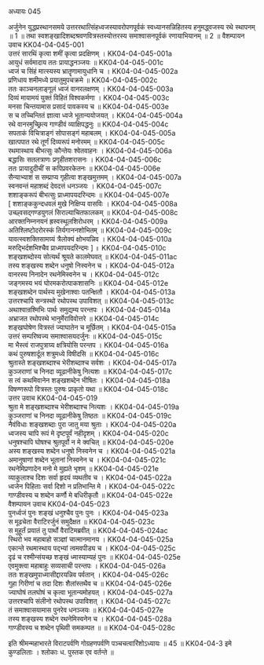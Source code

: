 अध्यायः 045

अर्जुनेन युद्धप्रस्थानसमये उत्तररथात्सिंहध्वजस्यावरोपणपूर्वकं स्वध्यानसन्निहितस्य हनुमद्ध्वजस्य रथे स्थापनम् ॥ 1 ॥ तथा स्वशङ्खादिशब्दश्रवणवित्रस्तस्योत्तरस्य समाश्वासनपूर्वकं रणायाभियानम् ॥ 2 ॥
वैशम्पायन उवाच 	KK04-04-045-001  
उत्तरं सारथिं कृत्वा शमीं कृत्वा प्रदक्षिणम् ।	KK04-04-045-001a  
आयुधं सर्वमादाय ततः प्रायाद्धनञ्जयः ॥	KK04-04-045-001c  
ध्वजं च सिंहं मात्स्यस्य भ्रातॄणामायुधानि च ।	KK04-04-045-002a  
प्रणिधाय शमीमध्ये प्रयातुमुपचक्रमे ॥	KK04-04-045-002c  
ततः काञ्चनलाङ्गूलं ध्वजं वानरलक्षणम् ।	KK04-04-045-003a  
दिव्यं मायामयं युक्तं विहितं विश्वकर्मणा ।	KK04-04-045-003c  
मनसा चिन्तयामास प्रसादं पावकस्य च ॥	KK04-04-045-003e  
स च तच्चिन्तितं ज्ञात्वा ध्वजे भूतान्ययोजयत् ।	KK04-04-045-004a  
रथे वानरमुच्छ्रित्य गाण्डीवं व्याक्षिपद्धनुः ॥	KK04-04-045-004c  
सपताकं विचित्राङ्गं सोपासङ्गं महाबलम् ।	KK04-04-045-005a  
खात्पपात रथे तूर्णं दिव्यरूपं मनोरमम् ॥	KK04-04-045-005c  
रथमास्थाय बीभत्सुः कौन्तेयः श्वेतवाहनः ।	KK04-04-045-006a  
बद्धासिः सतलत्राणः प्रगृहीतशरासनः ।	KK04-04-045-006c  
ततः प्रायादुदीचीं स कपिप्रवरकेतनः ॥	KK04-04-045-006e  
सैन्याभ्याशं स सम्प्राप्य गृहीत्वा शङ्खमुत्तमम् ।	KK04-04-045-007a  
स्वनवन्तं महाशब्दं देवदत्तं धनञ्जयः ।	KK04-04-045-007c  
शशाङ्करूपं बीभत्सुः प्राध्मापयदरिन्दमः ॥	KK04-04-045-007e  
[ शशाङ्ककुन्दधवलं मुखे निक्षिप्य वासविः ।	KK04-04-045-008a  
उच्छ्वसद्गण्डयुगलं सिराल्याचितफालकम् ॥	KK04-04-045-008c  
आरक्तनिम्ननयनं ह्रस्वस्थूलशिरोधरम् ।	KK04-04-045-009a  
अतिश्लिष्टोदरोरस्कं तिर्यगाननशोभितम् ॥	KK04-04-045-009c  
यावत्स्वशक्तिसामग्र्यं त्रैलोक्यं क्षोभयन्निव ।	KK04-04-045-010a  
मरुद्भिर्दशभिश्चैव प्राध्मापयदरिन्दमः ] ॥	KK04-04-045-010c  
शङ्खशब्दोस्य सोत्यर्थं श्रूयते कालमेघवत् ॥	KK04-04-045-011ac  
तस्य शङ्खस्य शब्देन धनुषो निस्वनेन च ।	KK04-04-045-012a  
वानरस्य निनादेन रथनेमिस्वनेन च ।	KK04-04-045-012c  
जङ्गमस्य भयं घोरमकरोत्पाकशासनिः ॥	KK04-04-045-012e  
शङ्खशब्देन पार्थस्य मुखेनाश्वाः पतन्क्षितौ ।	KK04-04-045-013a  
उत्तरश्चापि सन्त्रस्थो रथोपस्थ उपाविशत् ॥	KK04-04-045-013c  
अथाश्वान्रश्मिभिः पार्थः समुद्यम्य परन्तपः ।	KK04-04-045-014a  
अभ्राजत रथोपस्थे भानुर्मेराविवोत्तरे ॥	KK04-04-045-014c  
शङ्खघोषेण वित्रस्तं ज्याघातेन च मूर्छितम् ।	KK04-04-045-015a  
उत्तरं सम्परिष्वज्य समाश्वासयदर्जुनः ॥	KK04-04-045-015c  
मा भैस्त्वं राजपुत्राग्र्य क्षत्रियोसि परन्तप ।	KK04-04-045-016a  
कथं पुरुषशार्दूल शत्रुमध्ये विषीदसि ॥	KK04-04-045-016c  
श्रुतास्ते शङ्खशब्दाश्च भेरीशब्दाश्च सर्वशः ।	KK04-04-045-017a  
कुञ्जराणां च निनदा व्यूढानीकेषु नित्यशः ॥	KK04-04-045-017c  
स त्वं कथमिवानेन शङ्खशब्देन भीषितः ।	KK04-04-045-018a  
विषण्णरूपो वित्रस्तः पुरुषः प्राकृतो यथा ॥	KK04-04-045-018c  
उत्तर उवाच 	KK04-04-045-019  
श्रुता मे शङ्खशब्दाश्च भेरीशब्दाश्च नित्यशः ।	KK04-04-045-019a  
कुञ्जराणां च निनदा व्यूढानीकेषु तिष्ठतः ॥	KK04-04-045-019c  
नैवंविधाः शङ्खशब्दाः पुरा जातु मया श्रुताः ।	KK04-04-045-020a  
ध्वजस्य चापि रूपं मे दृष्टपूर्वं नहीदृशम् ।	KK04-04-045-020c  
धनुषश्चापि घोषश्च श्रुतपूर्वो न मे क्वचित् ॥	KK04-04-045-020e  
अस्य शङ्खस्य शब्देन धनुषो निस्वनेन च ।	KK04-04-045-021a  
अमानुषाणां शब्देन भूतानां निस्वनेन च ।	KK04-04-045-021c  
रथनेमिप्रणादेन मनो मे मुह्यते भृशम् ॥	KK04-04-045-021e  
व्याकुलाश्च दिशः सर्वा हृदयं व्यथतीव च ।	KK04-04-045-022a  
ध्वजेन पिहिताः सर्वा दिशो न प्रतिभान्ति मे ।	KK04-04-045-022c  
गाण्डीवस्य च शब्देन कर्णौ मे बधिरीकृतौ ॥	KK04-04-045-022e  
वैशम्पायन उवाच 	KK04-04-045-023  
पुनर्ध्वजं पुनः शङ्खं धनुश्चैव पुनः पुनः ।	KK04-04-045-023a  
स मूढचेता वैराटिरर्जुनं समुदैक्षत ॥	KK04-04-045-023c  
स मुहूर्तं प्रयातं तु पार्थो वैराटिमब्रवीत् ॥	KK04-04-045-024ac  
स्थिरो भव महाबाहो सञ्ज्ञां चात्मानमानय ।	KK04-04-045-025a  
एकान्ते रथमास्थाय पद्भ्यां त्वमवपीड्य च ।	KK04-04-045-025c  
दृढं च रश्मीन्संयच्छ शङ्खं ध्मास्याम्यहं पुनः ॥	KK04-04-045-025e  
एवमुक्त्वा महाबाहुः सव्यसाची परन्तपः ।	KK04-04-045-026a  
ततः शङ्खमुपाध्मासीद्दारयन्निव पर्वतान् ।	KK04-04-045-026c  
गुहा गिरीणां च तदा दिशः शैलांस्तथैव च ॥	KK04-04-045-026e  
ज्याघोषं तलघोषं च कृत्वा भूतान्यमोहयत् ।	KK04-04-045-027a  
उत्तरश्चापि संलीनो रथोपस्थ उपाविशत् ।	KK04-04-045-027c  
तं समाश्वासयामास पुनरेव धनञ्जयः ॥	KK04-04-045-027e  
तस्य शङ्खस्य शब्देन रथनेमिस्वनेन च ।	KK04-04-045-028a  
गाण्डीवस्य च शब्देन पृथिवी समकम्पत ॥ ॥	KK04-04-045-028c  

इति श्रीमन्महाभारते विराटपर्वणि गोग्रहणपर्वणि पञ्चचत्वारिंशोऽध्यायः ॥ 45 ॥
KK04-04-3 इमे कुण्डलिताः । श्लोकाः ध. पुस्तक एव वर्तन्ते ॥
